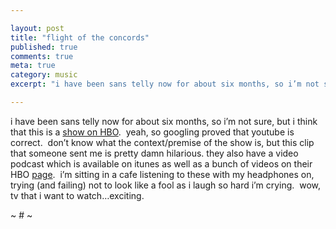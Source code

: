 ```yaml
---

layout: post
title: "flight of the concords"
published: true
comments: true
meta: true
category: music
excerpt: "i have been sans telly now for about six months, so i’m not sure, but i think that this is a [show on HBO][1].  yeah, so googling proved that youtube is correct.  don’t know what the context/premise of the show is, but this clip that someone sent me is pretty damn hilarious. they also have a video podcast which is available on itunes as well as a bunch of videos on their HBO [page][2].  i’m sitting in a cafe listening to these with my headphones on, trying (and failing) not to look like a fool as i laugh so hard i’m crying.  wow, tv that i want to watch…exciting. "

---
```


i have been sans telly now for about six months, so i’m not sure, but i think that this is a [show on HBO][1].  yeah, so googling proved that youtube is correct.  don’t know what the context/premise of the show is, but this clip that someone sent me is pretty damn hilarious. they also have a video podcast which is available on itunes as well as a bunch of videos on their HBO [page][2].  i’m sitting in a cafe listening to these with my headphones on, trying (and failing) not to look like a fool as i laugh so hard i’m crying.  wow, tv that i want to watch…exciting.  

 [1]: http://www.hbo.com/conchords/
 [2]: http://www.hbo.com/conchords/video/index.html 

~ # ~